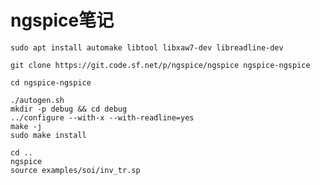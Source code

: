 # ngspice笔记

    sudo apt install automake libtool libxaw7-dev libreadline-dev
    
    git clone https://git.code.sf.net/p/ngspice/ngspice ngspice-ngspice

    cd ngspice-ngspice

    ./autogen.sh
    mkdir -p debug && cd debug
    ../configure --with-x --with-readline=yes
    make -j
    sudo make install

    cd ..
    ngspice
    source examples/soi/inv_tr.sp